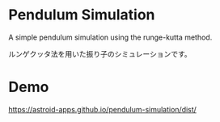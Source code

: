 # Pendulum Simulation
A simple pendulum simulation using the runge-kutta method.

ルンゲクッタ法を用いた振り子のシミュレーションです。

# Demo
https://astroid-apps.github.io/pendulum-simulation/dist/

